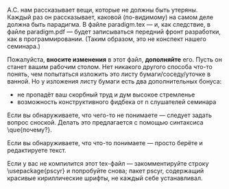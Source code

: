 

А.С. нам рассказывает вещи, которые не должны быть утеряны. Каждый раз он рассказывает, каковой (по-видимому) на самом деле должна быть парадигма. В файле paradigm.tex — и, как следствие, в файле paradigm.pdf — будет записываться передний фронт разработки, как в программировании. (Таким образом, это не конспект нашего семинара.)

Пожалуйста, **вносите изменения** в этот файл, **дополняйте** его. Пусть он станет вашим рабочим столом. Нет никакого другого способа что-то понять, чем попытаться изложить это листу бумаги/соседу/уточке в ванной. Но у изложения листу бумаги есть два дополнительных бонуса:
* не пропадёт ваш скорбный труд и дум высокое стремленье
* возможность конструктивного фидбека от n слушателей семинара

Если вы обнаруживаете, что чего-то не понимаете — следует задать вопрос сноской. Делать это предлагается с помощью синтаксиса \que{почему?}.

Если вы обнаруживаете, что что-то понимаете — просто берёте и редактируете текст.

Если у вас не компилится этот tex-файл — закомментируйте строку \usepackage{pscyr} и попробуйте снова; пакет pscyr, содержащий красивые кириллические шрифты, не каждый себе устанавливал.
